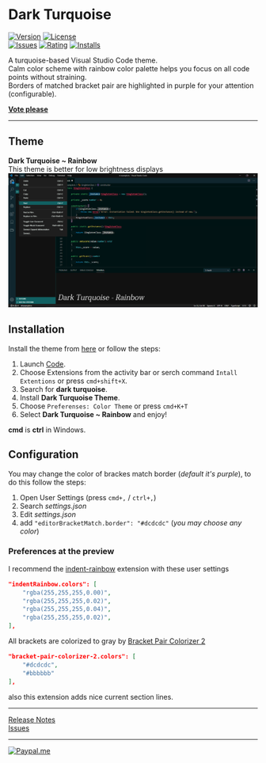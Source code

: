 # Dark Turquoise

[![Version](https://vsmarketplacebadge.apphb.com/version-short/999-Victor.dark-turquoise.svg)](https://marketplace.visualstudio.com/items?itemName=999-Victor.dark-turquoise)
[![License](https://img.shields.io/github/license/999-Victor/vscode-dark-turquoise-theme)](https://github.com/999-Victor/vscode-dark-turquoise-theme)  
[![Issues](https://img.shields.io/github/issues/999-Victor/vscode-dark-turquoise-theme)](https://github.com/999-Victor/vscode-dark-turquoise-theme/issues)
[![Rating](https://vsmarketplacebadge.apphb.com/rating-short/999-Victor.dark-turquoise.svg)](https://marketplace.visualstudio.com/items?itemName=999-Victor.dark-turquoise&ssr=false#review-details)
[![Installs](https://vsmarketplacebadge.apphb.com/installs-short/999-Victor.dark-turquoise.svg)](https://marketplace.visualstudio.com/items?itemName=999-Victor.dark-turquoise)  

A turquoise-based Visual Studio Code theme.  
Calm color scheme with rainbow color palette helps you focus on all code points without straining.  
Borders of matched bracket pair are highlighted in purple for your attention (configurable).  

**[Vote please](https://marketplace.visualstudio.com/items?itemName=999-Victor.dark-turquoise&ssr=false#review-details)**

***

## Theme

**Dark Turquoise ~ Rainbow**  
This theme is better for low brightness displays
![Dark Turquoise ~ Rainbow](rainbow.png)

## Installation

Install the theme from [here](https://marketplace.visualstudio.com/items?itemName=999-Victor.dark-turquoise) or follow the steps:

1. Launch [Code](https://code.visualstudio.com/).
2. Choose Extensions from the activity bar or serch command `Intall Extentions` or press `cmd+shift+X`.
3. Search for **dark turquoise**.
4. Install **Dark Turquoise Theme**.
5. Choose `Preferenses: Color Theme` or press `cmd+K+T`
6. Select **Dark Turquoise ~ Rainbow** and enjoy!

**cmd** is **ctrl** in Windows.

## Configuration

You may change the color of brackes match border (*default it's purple*), to do this follow the steps:

1. Open User Settings (press `cmd+,` / `ctrl+,`)
2. Search *settings.json*
3. Edit *settings.json*
4. add `"editorBracketMatch.border": "#dcdcdc"` (*you may choose any color*)

### Preferences at the preview

I recommend the [indent-rainbow](https://marketplace.visualstudio.com/items?itemName=oderwat.indent-rainbow) extension with these user settings

```json
"indentRainbow.colors": [
    "rgba(255,255,255,0.00)",
    "rgba(255,255,255,0.02)",
    "rgba(255,255,255,0.04)",
    "rgba(255,255,255,0.02)",
],
```

All brackets are colorized to gray by [Bracket Pair Colorizer 2](https://marketplace.visualstudio.com/items?itemName=CoenraadS.bracket-pair-colorizer-2)

```json
"bracket-pair-colorizer-2.colors": [
    "#dcdcdc",
    "#bbbbbb"
],
```

also this extension adds nice current section lines.

***

[Release Notes](CHANGELOG.md)  
[Issues](https://github.com/999-Victor/vscode-dark-turquoise-theme/issues)

***

[![Paypal.me](https://img.shields.io/badge/Donate-PayPal-green.svg)](https://paypal.me/999Victor)  
